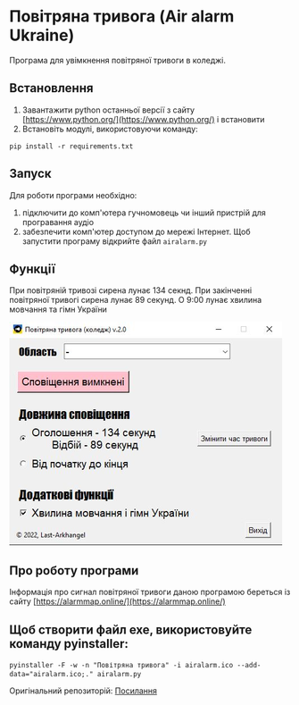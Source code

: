 # Повітряна тривога (Air alarm Ukraine)
Програма для увімкнення повітряної тривоги в коледжі.

## Встановлення
1. Завантажити python останньої версії з сайту [https://www.python.org/](https://www.python.org/) і встановити
2. Встановіть модулі, використовуючи команду:
```
pip install -r requirements.txt
```

## Запуск
Для роботи програми необхідно:
1. підключити до комп'ютера гучномовець чи інший пристрій для програвання аудіо
2. забезпечити комп'ютер доступом до мережі Інтернет.
Щоб запустити програму відкрийте файл `airalarm.py`

## Функції
При повітряній тривозі сирена лунає 134 секнд. 
При закінченні повітряної тривогі сирена лунає 89 секунд. 
О 9:00 лунає хвилина мовчання та гімн України

![Image alt](https://github.com/Last-Arkhangel/Air-alarm-Ukraine/blob/main/program.JPG)

## Про роботу програми
Інформація про сигнал повітряної тривоги даною програмою береться із сайту [https://alarmmap.online/](https://alarmmap.online/)

## Щоб створити файл exe, використовуйте команду pyinstaller:
```
pyinstaller -F -w -n "Повітряна тривога" -i airalarm.ico --add-data="airalarm.ico;." airalarm.py
```

Оригінальний репозиторій:
[Посилання](https://github.com/piprock/AirAlarm)
